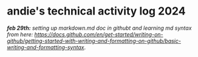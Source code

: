 # andie's technical activity log 2024

_**feb 29th:** setting up markdown.md doc in githubt and learning md syntax from here: https://docs.github.com/en/get-started/writing-on-github/getting-started-with-writing-and-formatting-on-github/basic-writing-and-formatting-syntax_.



